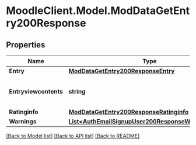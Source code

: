 # MoodleClient.Model.ModDataGetEntry200Response

## Properties

Name | Type | Description | Notes
------------ | ------------- | ------------- | -------------
**Entry** | [**ModDataGetEntry200ResponseEntry**](ModDataGetEntry200ResponseEntry.md) |  | 
**Entryviewcontents** | **string** | The entry as is rendered in the site. | [optional] [default to "null"]
**Ratinginfo** | [**ModDataGetEntry200ResponseRatinginfo**](ModDataGetEntry200ResponseRatinginfo.md) |  | [optional] 
**Warnings** | [**List&lt;AuthEmailSignupUser200ResponseWarningsInner&gt;**](AuthEmailSignupUser200ResponseWarningsInner.md) |  | [optional] 

[[Back to Model list]](../README.md#documentation-for-models) [[Back to API list]](../README.md#documentation-for-api-endpoints) [[Back to README]](../README.md)

